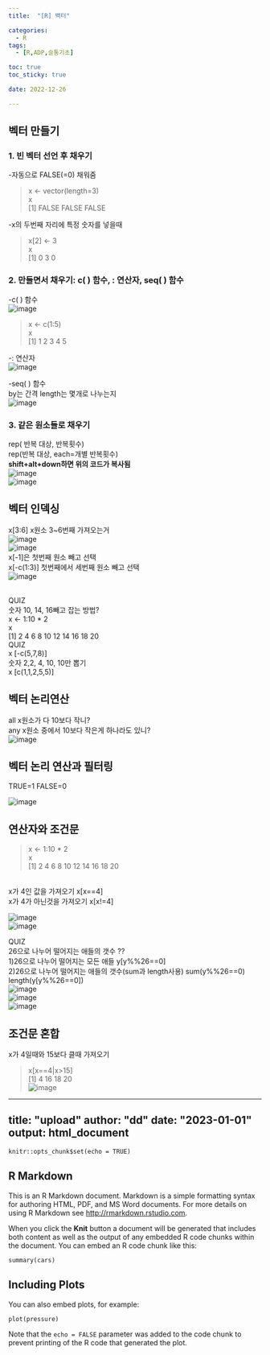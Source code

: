 ```yaml
---
title:  "[R] 백터" 

categories:
  - R
tags:
  - [R,ADP,슬통기초]

toc: true
toc_sticky: true

date: 2022-12-26

---
```


## 벡터 만들기 <br>
### 1. 빈 벡터 선언 후 채우기 <br>
-자동으로 FALSE(=0) 채워줌 <br>
> x <- vector(length=3)<br>
> x<br>
[1] FALSE FALSE FALSE<br>

-x의 두번째 자리에 특정 숫자를 넣을때 
> x[2] <- 3<br>
> x<br>
[1] 0 3 0<br>

### 2. 만들면서 채우기: c( ) 함수, : 연산자, seq( ) 함수<br>
-c( ) 함수<br>
![image](https://user-images.githubusercontent.com/88616282/209542076-03338686-291d-47f9-b2fa-fae9ff02d815.png)
<br>
> x <- c(1:5)<br>
> x<br>
[1] 1 2 3 4 5<br>

-: 연산자<br>
![image](https://user-images.githubusercontent.com/88616282/209542172-15ca6957-63e3-4a5f-adfe-4c4d6e763fc6.png)<br>

-seq( ) 함수 <br>
by는 간격 length는 몇개로 나누는지 <br>
![image](https://user-images.githubusercontent.com/88616282/209542349-867c5c45-74f3-4fdd-9311-2f26320bd44e.png)<br>

### 3. 같은 원소들로 채우기 <br>
rep( 반복 대상, 반복횟수) <br>
rep(반복 대상, each=개별 반복횟수) <br>
**shift+alt+down하면 위의 코드가 복사됨** <br>
![image](https://user-images.githubusercontent.com/88616282/209542851-00d19122-c2dd-4f0b-b390-fe6cb83ed61d.png)<br>
![image](https://user-images.githubusercontent.com/88616282/209543467-4b50da2a-263e-4c04-88f3-3bca2e32202e.png)<br>

## 벡터 인덱싱<br>
x[3:6] x원소 3~6번째 가져오는거 <br>
![image](https://user-images.githubusercontent.com/88616282/209543635-e7408886-1209-4652-ab29-ba23935ccbd3.png)<br>
![image](https://user-images.githubusercontent.com/88616282/209542982-0eccc9cd-7083-423d-b535-f264908f8d1d.png)<br>
x[-1]은 첫번째 원소 빼고 선택 <br>
x[-c(1:3)] 첫번째에서 세번째 원소 빼고 선택 <br> 
![image](https://user-images.githubusercontent.com/88616282/209543767-da99e5d7-b487-4a95-ad21-cd32137720c8.png)<br>
<br>

QUIZ<br>
숫자 10, 14, 16빼고 잡는 방법? <br>
x <- 1:10 * 2<br>
x <br>
 [1]  2  4  6  8 10 12 14 16 18 20<br>
QUIZ <br>
x [-c(5,7,8)]<br>
숫자 2,2, 4, 10, 10만 뽑기 <br>
x [c(1,1,2,5,5)]
<br>

## 벡터 논리연산 <br>
all x원소가 다 10보다 작니?<br>
any x원소 중에서 10보다 작은게 하나라도 있니? <br>
![image](https://user-images.githubusercontent.com/88616282/209544996-9ac54d15-9a64-4187-bcfc-39b5b9d3ceed.png)
<br>

## 벡터 논리 연산과 필터링 
TRUE=1 FALSE=0 <br>

![image](https://user-images.githubusercontent.com/88616282/209545083-bf15833d-3698-4fd6-9147-32589b66c3be.png)<br>

## 연산자와 조건문<br>
> x <- 1:10 * 2<br>
> x<br>
 [1]  2  4  6  8 10 12 14 16 18 20
<br>
x가 4인 값을 가져오기 x[x==4]<br>
x가 4가 아닌것을 가져오기 x[x!=4]<br>

![image](https://user-images.githubusercontent.com/88616282/209545695-1d01daac-4c50-46d3-8c0b-e0eebca3f645.png)<br>
![image](https://user-images.githubusercontent.com/88616282/209546557-e2abed37-5ce3-43fe-9cc8-7d164ecff6a6.png)<br>

QUIZ<br>
26으로 나누어 떨어지는 애들의 갯수 ??<br>
1)26으로 나누어 떨어지는 모든 애들  y[y%%26==0]<br>
2)26으로 나누어 떨어지는 애들의 갯수(sum과 length사용)  sum(y%%26==0)  length(y[y%%26==0]) <br>
![image](https://user-images.githubusercontent.com/88616282/210160832-7988089f-b159-49a8-bd79-9115a6bd7d6e.png)
<br>
![image](https://user-images.githubusercontent.com/88616282/210160833-41ae083a-ad4e-40cb-9bf7-b4d40f0c163d.png)
<br>
![image](https://user-images.githubusercontent.com/88616282/210160840-4f8c7e78-7944-43e4-a1bc-0912fc2bb601.png)
<br>


## 조건문 혼합
x가 4일때와 15보다 클때 가져오기 <br>
> x[x==4|x>15]<br>
[1]  4 16 18 20<br>
![image](https://user-images.githubusercontent.com/88616282/210160667-985a3744-6a6e-4a4a-9804-1816b478028d.png)<br>




---
title: "upload"
author: "dd"
date: "2023-01-01"
output: html_document
---

```{r setup, include=FALSE}
knitr::opts_chunk$set(echo = TRUE)
```

## R Markdown

This is an R Markdown document. Markdown is a simple formatting syntax for authoring HTML, PDF, and MS Word documents. For more details on using R Markdown see <http://rmarkdown.rstudio.com>.

When you click the **Knit** button a document will be generated that includes both content as well as the output of any embedded R code chunks within the document. You can embed an R code chunk like this:

```{r cars}
summary(cars)
```

## Including Plots

You can also embed plots, for example:

```{r pressure, echo=FALSE}
plot(pressure)
```

Note that the `echo = FALSE` parameter was added to the code chunk to prevent printing of the R code that generated the plot.

